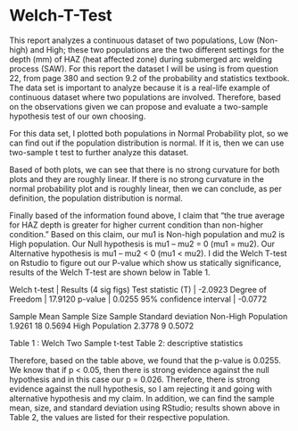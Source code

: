 # Welch-T-Test

This report analyzes a continuous dataset of two populations, Low (Non-high) and High; these two populations are the two different settings for the depth (mm) of HAZ (heat affected zone) during submerged arc welding process (SAW). For this report the dataset I will be using is from question 22, from page 380 and section 9.2 of the probability and statistics textbook. The data set is important to analyze because it is a real-life example of continuous dataset where two populations are involved. Therefore, based on the observations given we can propose and evaluate a two-sample hypothesis test of our own choosing.

For this data set, I plotted both populations in Normal Probability plot, so we can find out if the population distribution is normal. If it is, then we can use two-sample t test to further analyze this dataset. 

Based of both plots, we can see that there is no strong curvature for both plots and they are roughly linear. If there is no strong curvature in the normal probability plot and is roughly linear, then we can conclude, as per definition, the population distribution is normal.
	
Finally based of the information found above, I claim that “the true average for HAZ depth is greater for higher current condition than non-higher condition.” Based on this claim, our mu1 is Non-high population and mu2 is High population. Our Null hypothesis is mu1 – mu2 = 0 (mu1 = mu2). Our Alternative hypothesis is mu1 – mu2 < 0 (mu1 < mu2). I did the Welch T-test on Rstudio to figure out our P-value which show us statically significance, results of the Welch T-test are shown below in Table 1.

Welch t-test | Results (4 sig figs)
Test statistic (T) | -2.0923
Degree of Freedom | 17.9120
p-value | 0.0255
95% confidence interval | -0.0772


Sample Mean
Sample Size
Sample Standard deviation
Non-High Population
1.9261
18
0.5694
High Population
2.3778
9
0.5072

Table 1	: Welch Two Sample t-test			Table 2: descriptive statistics
	
Therefore, based on the table above, we found that the p-value is 0.0255. We know that if p < 0.05, then there is strong evidence against the null hypothesis and in this case our p = 0.026. Therefore, there is strong evidence against the null hypothesis, so I am rejecting it and going with alternative hypothesis and my claim. In addition, we can find the sample mean, size, and standard deviation using RStudio; results shown above in Table 2, the values are listed for their respective population.
